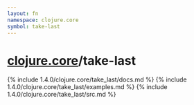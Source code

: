 ```yaml
---
layout: fn
namespace: clojure.core
symbol: take-last
---
```


# [clojure.core](../)/take-last

{% include 1.4.0/clojure.core/take_last/docs.md %}
{% include 1.4.0/clojure.core/take_last/examples.md %}
{% include 1.4.0/clojure.core/take_last/src.md %}

